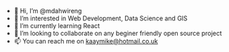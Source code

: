 - 👋 Hi, I’m @mdahwireng
- 👀 I’m interested in Web Development, Data Science and GIS
- 🌱 I’m currently learning React
- 💞️ I’m looking to collaborate on any beginer friendly open source project
- 📫 You can reach me on kaaymike@hotmail.co.uk

<!---
mdahwireng/mdahwireng is a ✨ special ✨ repository because its `README.md` (this file) appears on your GitHub profile.
You can click the Preview link to take a look at your changes.
--->

